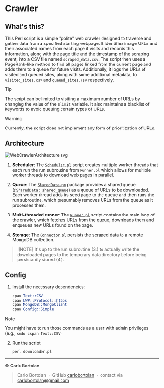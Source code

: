 # Crawler

## What's this?

This Perl script is a simple "polite" web crawler designed to traverse and gather data from a specified starting webpage.
It identifies image URLs and their associated names from each page it visits and records this information, along with the page title and the timestamp of the scraping event, into a CSV file named `scraped_data.csv`.
The script then uses a PageRank-like method to find all pages linked from the current page and adds them to a queue for future visits.
Additionally, it logs the URLs of visited and queued sites, along with some additional metadata, to `visited_sites.csv` and `queued_sites.csv` respectively.

> [!TIP]
> The script can be limited to visiting a maximum number of URLs by changing the value of the `$limit` variable. It also maintains a blacklist of keywords to avoid queuing certain types of URLs.

> [!WARNING]
> Currently, the script does not implement any form of prioritization of URLs.

## Architecture

![WebCrawlerArchitecture svg](https://github.com/carlobortolan/b1o.co/assets/106114526/41239a82-d27a-4506-a612-49ea21c79cfc)

1. **Scheduler**: The [`Scheduler.pl`](Scheduler.pl) script creates multiple worker threads that each run the run subroutine from [`Runner.pl`](Runner.pl) which allows for multiple worker threads to download web pages in parallel.

2. **Queue**: The [`SharedData.pm`](SharedData.pm) package provides a shared queue ([`@SharedData::shared_queue`](SharedData.pm)) as a queue of URLs to be downloaded. Each worker thread adds its seed page to the queue and then runs the run subroutine, which presumably removes URLs from the queue as it processes them.

3. **Multi-threaded runner**: The [`Runner.pl`](Runner.pl) script contains the main loop of the crawler, which fetches URLs from the queue, downloads them and enqueues new URLs found on the page.

4. **Storage**: The [`Connector.pl`](Connector.pl) persists the scraped data to a remote MongoDB collection.

> ![NOTE]
> It's up to the run subroutine (3.) to actually write the downloaded pages to the temporary data directory before being persistantly stored (4.).

## Config

1. Install the necessary dependencies:

   ```perl
   cpan Text::CSV
   cpan LWP::Protocol::https
   cpan MongoDB::MongoClient
   cpan Config::Simple
   ```

> [!NOTE]
> You might have to run those commands as a user with admin privileges (e.g., `sudo cspan Text::CSV`)

2. Run the script:

   ```perl
   perl downloader.pl
   ```

---

© Carlo Bortolan

> Carlo Bortolan &nbsp;&middot;&nbsp;
> GitHub [carlobortolan](https://github.com/carlobortolan) &nbsp;&middot;&nbsp;
> contact via [carlobortolan@gmail.com](mailto:carlobortolan@gmail.com)
